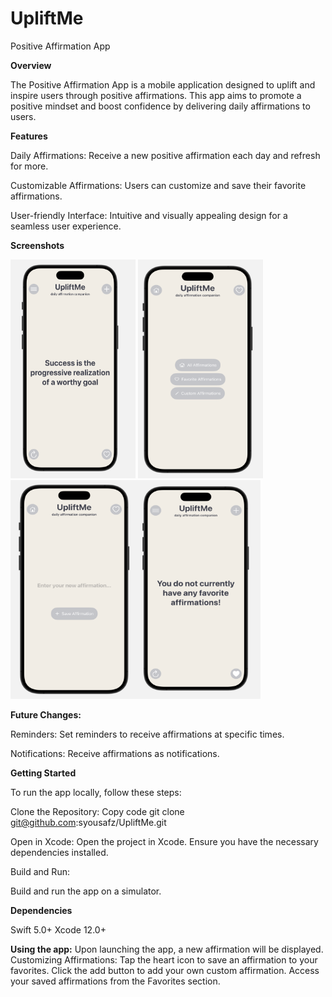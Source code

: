 # UpliftMe
Positive Affirmation App

**Overview**

The Positive Affirmation App is a mobile application designed to uplift and inspire users through positive affirmations. This app aims to promote a positive mindset and boost confidence by delivering daily affirmations to users.

**Features**

Daily Affirmations: Receive a new positive affirmation each day and refresh for more.

Customizable Affirmations: Users can customize and save their favorite affirmations.

User-friendly Interface: Intuitive and visually appealing design for a seamless user experience.

**Screenshots**

<img src="UpliftMeHome.png" alt="Home screen" width="200" height="350"/> <img src="UpliftMeMenuScreen.png" alt="Menu screen" width="200" height="350"/><img src="UpliftMeAdd.png" alt="Menu screen" width="200" height="350"/><img src="UpliftMeFavorite.png" alt="Menu screen" width="200" height="350"/>


**Future Changes:**

Reminders: Set reminders to receive affirmations at specific times.

Notifications: Receive affirmations as notifications.

**Getting Started**

To run the app locally, follow these steps:

Clone the Repository:
Copy code
git clone git@github.com:syousafz/UpliftMe.git


Open in Xcode:
Open the project in Xcode.
Ensure you have the necessary dependencies installed.

Build and Run:

Build and run the app on a simulator.


**Dependencies**

Swift 5.0+
Xcode 12.0+

**Using the app:**
Upon launching the app, a new affirmation will be displayed.
Customizing Affirmations:
Tap the heart icon to save an affirmation to your favorites.
Click the add button to add your own custom affirmation.
Access your saved affirmations from the Favorites section.
